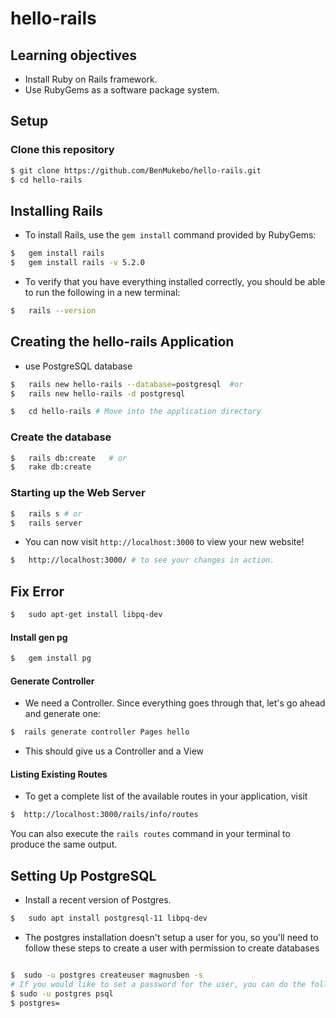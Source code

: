 # hello-rails

## Learning objectives

- Install Ruby on Rails framework.
- Use RubyGems as a software package system.

## Setup

### Clone this repository

```bash
$ git clone https://github.com/BenMukebo/hello-rails.git
$ cd hello-rails
```


## Installing Rails

- To install Rails, use the `gem install` command provided by RubyGems:

```bash
$   gem install rails
$   gem install rails -v 5.2.0 
```

- To verify that you have everything installed correctly, you should be able to run the following in a new terminal:

```bash
$   rails --version
```

## Creating the hello-rails Application

- use PostgreSQL database 

```bash
$   rails new hello-rails --database=postgresql  #or
$   rails new hello-rails -d postgresql

$   cd hello-rails # Move into the application directory
```


### Create the database

```bash
$   rails db:create   # or
$   rake db:create
```

### Starting up the Web Server

```bash
$   rails s # or
$   rails server 
```


- You can now visit `http://localhost:3000` to view your new website!

```bash
$   http://localhost:3000/ # to see your changes in action.
```


<!-- ## Err

```bash
$  sudo dpkg --configure -a
$  sudo apt-get install ruby-dev build-essential   
``` -->

## Fix Error

```bash
$   sudo apt-get install libpq-dev  
```


#### Install gen pg

```bash
$   gem install pg  
```



#### Generate Controller

- We need a Controller. Since everything goes through that, let's go ahead and generate one:

```bash
$  rails generate controller Pages hello 
```
- This should give us a Controller and a View



#### Listing Existing Routes

- To get a complete list of the available routes in your application, visit

```bash
$  http://localhost:3000/rails/info/routes
```

 You can also execute the `rails routes` command in your terminal to produce the same output.

## Setting Up PostgreSQL

- Install a recent version of Postgres.

```bash
$   sudo apt install postgresql-11 libpq-dev
```

- The postgres installation doesn't setup a user for you, so you'll need to follow these steps to create a user with permission to create databases

<!--  sudo -u postgres createuser -s magnusben -P -->

```bash

$  sudo -u postgres createuser magnusben -s
# If you would like to set a password for the user, you can do the following
$ sudo -u postgres psql
$ postgres=
```

